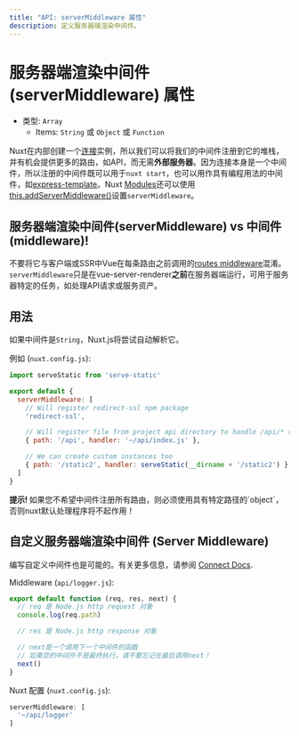 ```yaml
---
title: "API: serverMiddleware 属性"
description: 定义服务器端渲染中间件。
---
```


# 服务器端渲染中间件(serverMiddleware) 属性

- 类型: `Array`
    - Items: `String` 或 `Object` 或 `Function`

Nuxt在内部创建一个[连接](https://github.com/senchalabs/connect)实例，所以我们可以将我们的中间件注册到它的堆栈，并有机会提供更多的路由，如API，而无需**外部服务器**。因为连接本身是一个中间件，所以注册的中间件既可以用于`nuxt start`，也可以用作具有编程用法的中间件，如[express-template](https://github.com/nuxt-community/express-template)。Nuxt [Modules](/guide/modules)还可以使用[this.addServerMiddleware()](/api/internals-module-container#addservermiddleware-middleware-)设置`serverMiddleware`。

## 服务器端渲染中间件(serverMiddleware) vs 中间件(middleware)!

不要将它与客户端或SSR中Vue在每条路由之前调用的[routes middleware](/guide/routing#middleware)混淆。`serverMiddleware`只是在vue-server-renderer**之前**在服务器端运行，可用于服务器特定的任务，如处理API请求或服务资产。

## 用法

如果中间件是`String`，Nuxt.js将尝试自动解析它。

例如 (`nuxt.config.js`):

```js
import serveStatic from 'serve-static'

export default {
  serverMiddleware: [
    // Will register redirect-ssl npm package
    'redirect-ssl',

    // Will register file from project api directory to handle /api/* requires
    { path: '/api', handler: '~/api/index.js' },

    // We can create custom instances too
    { path: '/static2', handler: serveStatic(__dirname + '/static2') }
  ]
}
```

<p class="Alert Alert--danger">
    <b>提示! </b>
    如果您不希望中间件注册所有路由，则必须使用具有特定路径的`object`，否则nuxt默认处理程序将不起作用！
</p>

## 自定义服务器端渲染中间件 (Server Middleware)

编写自定义中间件也是可能的。有关更多信息，请参阅 [Connect Docs](https://github.com/senchalabs/connect#appusefn).

Middleware (`api/logger.js`):

```js
export default function (req, res, next) {
  // req 是 Node.js http request 对象
  console.log(req.path)

  // res 是 Node.js http response 对象

  // next是一个调用下一个中间件的函数
  // 如果您的中间件不是最终执行，请不要忘记在最后调用next！
  next()
}
```

Nuxt 配置 (`nuxt.config.js`):

```js
serverMiddleware: [
  '~/api/logger'
]
```
